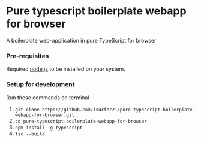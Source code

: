 # Pure typescript boilerplate webapp for browser
A boilerplate web-application in pure TypeScript for browser

### Pre-requisites
Required [node.js](https://nodejs.org/en/) to be installed on your system.

### Setup for development
Run these commands on terminal
1. ```git clone https://github.com/isurfer21/pure-typescript-boilerplate-webapp-for-browser.git```
2. ```cd pure-typescript-boilerplate-webapp-for-browser```
3. ```npm install -g typescript```
4. ```tsc --build```
